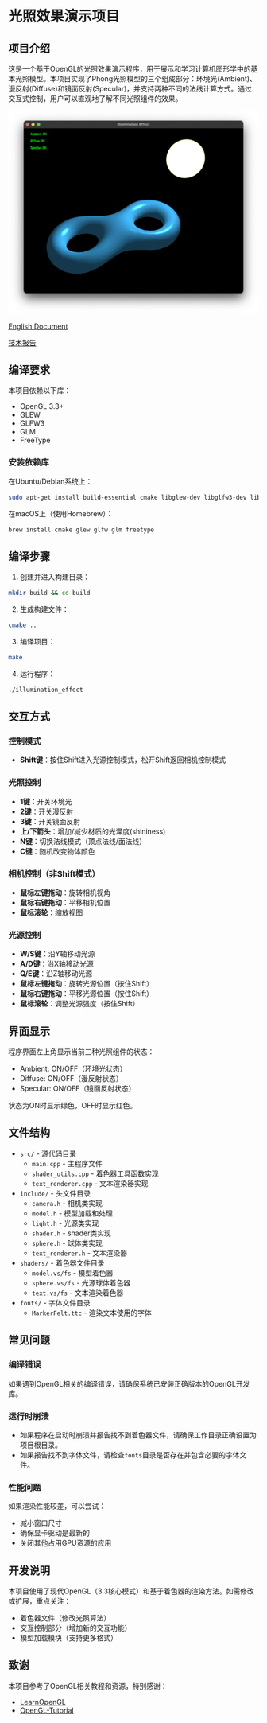 # 光照效果演示项目

## 项目介绍

这是一个基于OpenGL的光照效果演示程序，用于展示和学习计算机图形学中的基本光照模型。本项目实现了Phong光照模型的三个组成部分：环境光(Ambient)、漫反射(Diffuse)和镜面反射(Specular)，并支持两种不同的法线计算方式。通过交互式控制，用户可以直观地了解不同光照组件的效果。

![项目截图](assets/screenshot.png)

[English Document](README.md)

[技术报告](doc/report_zh.md)

## 编译要求

本项目依赖以下库：

- OpenGL 3.3+
- GLEW
- GLFW3
- GLM
- FreeType

### 安装依赖库

在Ubuntu/Debian系统上：

```bash
sudo apt-get install build-essential cmake libglew-dev libglfw3-dev libglm-dev libfreetype6-dev
```

在macOS上（使用Homebrew）：

```bash
brew install cmake glew glfw glm freetype
```

## 编译步骤

1. 创建并进入构建目录：

```bash
mkdir build && cd build
```

2. 生成构建文件：

```bash
cmake ..
```

3. 编译项目：

```bash
make
```

4. 运行程序：

```bash
./illumination_effect
```

## 交互方式

### 控制模式
- **Shift键**：按住Shift进入光源控制模式，松开Shift返回相机控制模式

### 光照控制
- **1键**：开关环境光
- **2键**：开关漫反射
- **3键**：开关镜面反射
- **上/下箭头**：增加/减少材质的光泽度(shininess)
- **N键**：切换法线模式（顶点法线/面法线）
- **C键**：随机改变物体颜色

### 相机控制（非Shift模式）
- **鼠标左键拖动**：旋转相机视角
- **鼠标右键拖动**：平移相机位置
- **鼠标滚轮**：缩放视图

### 光源控制
- **W/S键**：沿Y轴移动光源
- **A/D键**：沿X轴移动光源
- **Q/E键**：沿Z轴移动光源
- **鼠标左键拖动**：旋转光源位置（按住Shift）
- **鼠标右键拖动**：平移光源位置（按住Shift）
- **鼠标滚轮**：调整光源强度（按住Shift）

## 界面显示

程序界面左上角显示当前三种光照组件的状态：
- Ambient: ON/OFF（环境光状态）
- Diffuse: ON/OFF（漫反射状态）
- Specular: ON/OFF（镜面反射状态）

状态为ON时显示绿色，OFF时显示红色。

## 文件结构

- `src/` - 源代码目录
  - `main.cpp` - 主程序文件
  - `shader_utils.cpp` - 着色器工具函数实现
  - `text_renderer.cpp` - 文本渲染器实现
- `include/` - 头文件目录
  - `camera.h` - 相机类实现
  - `model.h` - 模型加载和处理
  - `light.h` - 光源类实现
  - `shader.h` - shader类实现
  - `sphere.h` - 球体类实现
  - `text_renderer.h` - 文本渲染器
- `shaders/` - 着色器文件目录
  - `model.vs/fs` - 模型着色器
  - `sphere.vs/fs` - 光源球体着色器
  - `text.vs/fs` - 文本渲染着色器
- `fonts/` - 字体文件目录
  - `MarkerFelt.ttc` - 渲染文本使用的字体

## 常见问题

### 编译错误
如果遇到OpenGL相关的编译错误，请确保系统已安装正确版本的OpenGL开发库。

### 运行时崩溃
- 如果程序在启动时崩溃并报告找不到着色器文件，请确保工作目录正确设置为项目根目录。
- 如果报告找不到字体文件，请检查`fonts`目录是否存在并包含必要的字体文件。

### 性能问题
如果渲染性能较差，可以尝试：
- 减小窗口尺寸
- 确保显卡驱动是最新的
- 关闭其他占用GPU资源的应用

## 开发说明

本项目使用了现代OpenGL（3.3核心模式）和基于着色器的渲染方法。如需修改或扩展，重点关注：

- 着色器文件（修改光照算法）
- 交互控制部分（增加新的交互功能）
- 模型加载模块（支持更多格式）

## 致谢

本项目参考了OpenGL相关教程和资源，特别感谢：
- [LearnOpenGL](https://learnopengl.com/)
- [OpenGL-Tutorial](http://www.opengl-tutorial.org/)
